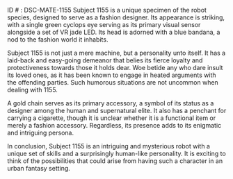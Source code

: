 ID # : DSC-MATE-1155
Subject 1155 is a unique specimen of the robot species, designed to serve as a fashion designer. Its appearance is striking, with a single green cyclops eye serving as its primary visual sensor alongside a set of VR jade LED. Its head is adorned with a blue bandana, a nod to the fashion world it inhabits. 

Subject 1155 is not just a mere machine, but a personality unto itself. It has a laid-back and easy-going demeanor that belies its fierce loyalty and protectiveness towards those it holds dear. Woe betide any who dare insult its loved ones, as it has been known to engage in heated arguments with the offending parties. Such humorous situations are not uncommon when dealing with 1155.

A gold chain serves as its primary accessory, a symbol of its status as a designer among the human and supernatural elite. It also has a penchant for carrying a cigarette, though it is unclear whether it is a functional item or merely a fashion accessory. Regardless, its presence adds to its enigmatic and intriguing persona.

In conclusion, Subject 1155 is an intriguing and mysterious robot with a unique set of skills and a surprisingly human-like personality. It is exciting to think of the possibilities that could arise from having such a character in an urban fantasy setting.